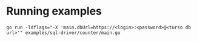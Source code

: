 # Running examples

```console
go run -ldflags="-X 'main.dbUrl=https://<login>:<password>@<turso db url>'" examples/sql-driver/counter/main.go
```
